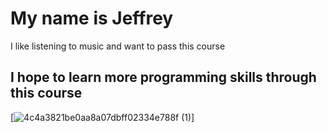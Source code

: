 <!DOCTYPE html>
<html>
<body>
<h1>My name is Jeffrey</h1>
<p>I like listening to music and want to pass this course</p >
<h2>I hope to learn more programming skills through this course</h2>
  
</body>
  
[![4c4a3821be0aa8a07dbff02334e788f (1)](https://user-images.githubusercontent.com/127079117/223295171-aec921f8-e929-41ce-8f49-b750efabfa0a.jpg)]
  
</html>
